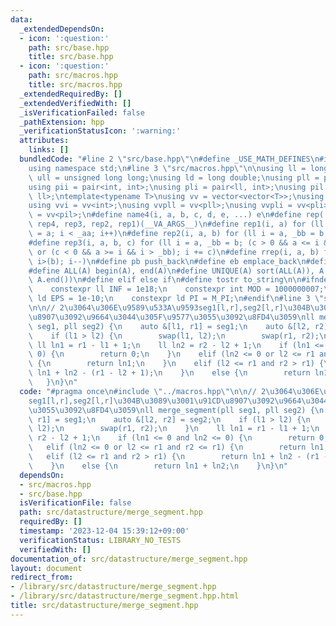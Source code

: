 ```yaml
---
data:
  _extendedDependsOn:
  - icon: ':question:'
    path: src/base.hpp
    title: src/base.hpp
  - icon: ':question:'
    path: src/macros.hpp
    title: src/macros.hpp
  _extendedRequiredBy: []
  _extendedVerifiedWith: []
  _isVerificationFailed: false
  _pathExtension: hpp
  _verificationStatusIcon: ':warning:'
  attributes:
    links: []
  bundledCode: "#line 2 \"src/base.hpp\"\n#define _USE_MATH_DEFINES\n#include <bits/stdc++.h>\n\
    using namespace std;\n#line 3 \"src/macros.hpp\"\n\nusing ll = long long;\nusing\
    \ ull = unsigned long long;\nusing ld = long double;\nusing pll = pair<ll, ll>;\n\
    using pii = pair<int, int>;\nusing pli = pair<ll, int>;\nusing pil = pair<int,\
    \ ll>;\ntemplate<typename T>\nusing vv = vector<vector<T>>;\nusing vvl = vv<ll>;\n\
    using vvi = vv<int>;\nusing vvpll = vv<pll>;\nusing vvpli = vv<pli>;\nusing vvpil\
    \ = vv<pil>;\n#define name4(i, a, b, c, d, e, ...) e\n#define rep(...) name4(__VA_ARGS__,\
    \ rep4, rep3, rep2, rep1)(__VA_ARGS__)\n#define rep1(i, a) for (ll i = 0, _aa\
    \ = a; i < _aa; i++)\n#define rep2(i, a, b) for (ll i = a, _bb = b; i < _bb; i++)\n\
    #define rep3(i, a, b, c) for (ll i = a, _bb = b; (c > 0 && a <= i && i < _bb)\
    \ or (c < 0 && a >= i && i > _bb); i += c)\n#define rrep(i, a, b) for (ll i=(a);\
    \ i>(b); i--)\n#define pb push_back\n#define eb emplace_back\n#define mkp make_pair\n\
    #define ALL(A) begin(A), end(A)\n#define UNIQUE(A) sort(ALL(A)), A.erase(unique(ALL(A)),\
    \ A.end())\n#define elif else if\n#define tostr to_string\n\n#ifndef CONSTANTS\n\
    \    constexpr ll INF = 1e18;\n    constexpr int MOD = 1000000007;\n    constexpr\
    \ ld EPS = 1e-10;\n    constexpr ld PI = M_PI;\n#endif\n#line 3 \"src/datastructure/merge_segment.hpp\"\
    \n\n// 2\u3064\u306E\u9589\u533A\u9593seg1[l,r],seg2[l,r]\u304B\u3089\u3001\u91CD\
    \u8907\u3092\u9664\u3044\u305F\u9577\u3055\u3092\u8FD4\u3059\nll merge_segment(pll\
    \ seg1, pll seg2) {\n    auto &[l1, r1] = seg1;\n    auto &[l2, r2] = seg2;\n\
    \    if (l1 > l2) {\n        swap(l1, l2);\n        swap(r1, r2);\n    }\n   \
    \ ll ln1 = r1 - l1 + 1;\n    ll ln2 = r2 - l2 + 1;\n    if (ln1 <= 0 and ln2 <=\
    \ 0) {\n        return 0;\n    }\n    elif (ln2 <= 0 or l2 <= r1 and r2 <= r1)\
    \ {\n        return ln1;\n    }\n    elif (l2 <= r1 and r2 > r1) {\n        return\
    \ ln1 + ln2 - (r1 - l2 + 1);\n    }\n    else {\n        return ln1 + ln2;\n \
    \   }\n}\n"
  code: "#pragma once\n#include \"../macros.hpp\"\n\n// 2\u3064\u306E\u9589\u533A\u9593\
    seg1[l,r],seg2[l,r]\u304B\u3089\u3001\u91CD\u8907\u3092\u9664\u3044\u305F\u9577\
    \u3055\u3092\u8FD4\u3059\nll merge_segment(pll seg1, pll seg2) {\n    auto &[l1,\
    \ r1] = seg1;\n    auto &[l2, r2] = seg2;\n    if (l1 > l2) {\n        swap(l1,\
    \ l2);\n        swap(r1, r2);\n    }\n    ll ln1 = r1 - l1 + 1;\n    ll ln2 =\
    \ r2 - l2 + 1;\n    if (ln1 <= 0 and ln2 <= 0) {\n        return 0;\n    }\n \
    \   elif (ln2 <= 0 or l2 <= r1 and r2 <= r1) {\n        return ln1;\n    }\n \
    \   elif (l2 <= r1 and r2 > r1) {\n        return ln1 + ln2 - (r1 - l2 + 1);\n\
    \    }\n    else {\n        return ln1 + ln2;\n    }\n}\n"
  dependsOn:
  - src/macros.hpp
  - src/base.hpp
  isVerificationFile: false
  path: src/datastructure/merge_segment.hpp
  requiredBy: []
  timestamp: '2023-12-04 15:39:12+09:00'
  verificationStatus: LIBRARY_NO_TESTS
  verifiedWith: []
documentation_of: src/datastructure/merge_segment.hpp
layout: document
redirect_from:
- /library/src/datastructure/merge_segment.hpp
- /library/src/datastructure/merge_segment.hpp.html
title: src/datastructure/merge_segment.hpp
---
```

